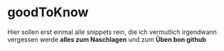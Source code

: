 # goodToKnow

Hier sollen erst einmal alle snippets rein, die ich vermutlich irgendwann vergessen werde 
**alles zum Naschlagen** und zum 
**Üben bon github**
